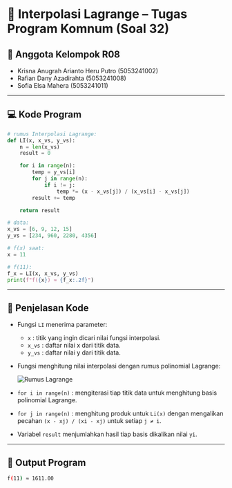 # 🧮 Interpolasi Lagrange – Tugas Program Komnum (Soal 32)

## 👥 Anggota Kelompok R08
- Krisna Anugrah Arianto Heru Putro (5053241002)
- Rafian Dany Azadirahta (5053241008)
- Sofia Elsa Mahera (5053241011)

---

## 💻 Kode Program

```python
# rumus Interpolasi Lagrange:
def LI(x, x_vs, y_vs):
    n = len(x_vs)
    result = 0

    for i in range(n):
        temp = y_vs[i]
        for j in range(n):
            if i != j:
                temp *= (x - x_vs[j]) / (x_vs[i] - x_vs[j])
        result += temp

    return result

# data:
x_vs = [6, 9, 12, 15]
y_vs = [234, 960, 2280, 4356]

# f(x) saat:
x = 11

# f(11):
f_x = LI(x, x_vs, y_vs)
print(f"f({x}) ≈ {f_x:.2f}")
```

---

## 🧠 Penjelasan Kode

- Fungsi `LI` menerima parameter:

  - `x` : titik yang ingin dicari nilai fungsi interpolasi.
  - `x_vs` : daftar nilai x dari titik data.
  - `y_vs` : daftar nilai y dari titik data.

- Fungsi menghitung nilai interpolasi dengan rumus polinomial Lagrange:

  ![Rumus Lagrange](https://user-images.githubusercontent.com/112859306/268670290-2466c51f-9f3f-4f5b-9d70-6e750126c348.png)

- `for i in range(n)` : mengiterasi tiap titik data untuk menghitung basis polinomial Lagrange.

- `for j in range(n)` : menghitung produk untuk `Li(x)` dengan mengalikan pecahan `(x - xj) / (xi - xj)` untuk setiap `j ≠ i`.

- Variabel `result` menjumlahkan hasil tiap basis dikalikan nilai `yi`.


---

## 🎯 Output Program

```bash
f(11) ≈ 1611.00
```
